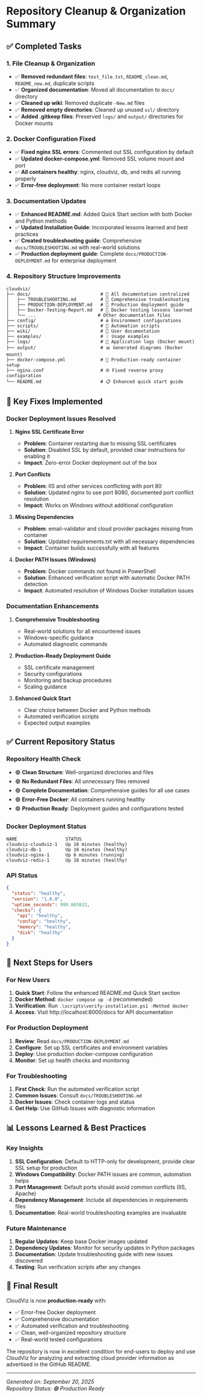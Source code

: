 # Repository Cleanup & Organization Summary

## ✅ Completed Tasks

### 1. **File Cleanup & Organization**
- ✅ **Removed redundant files**: `test_file.txt`, `README_clean.md`, `README_new.md`, duplicate scripts
- ✅ **Organized documentation**: Moved all documentation to `docs/` directory
- ✅ **Cleaned up wiki**: Removed duplicate `-New.md` files
- ✅ **Removed empty directories**: Cleaned up unused `ssl/` directory
- ✅ **Added .gitkeep files**: Preserved `logs/` and `output/` directories for Docker mounts

### 2. **Docker Configuration Fixed**
- ✅ **Fixed nginx SSL errors**: Commented out SSL configuration by default
- ✅ **Updated docker-compose.yml**: Removed SSL volume mount and port
- ✅ **All containers healthy**: nginx, cloudviz, db, and redis all running properly
- ✅ **Error-free deployment**: No more container restart loops

### 3. **Documentation Updates**
- ✅ **Enhanced README.md**: Added Quick Start section with both Docker and Python methods
- ✅ **Updated Installation Guide**: Incorporated lessons learned and best practices
- ✅ **Created troubleshooting guide**: Comprehensive `docs/TROUBLESHOOTING.md` with real-world solutions
- ✅ **Production deployment guide**: Complete `docs/PRODUCTION-DEPLOYMENT.md` for enterprise deployment

### 4. **Repository Structure Improvements**
```
cloudviz/
├── docs/                          # 📁 All documentation centralized
│   ├── TROUBLESHOOTING.md         # 🔧 Comprehensive troubleshooting
│   ├── PRODUCTION-DEPLOYMENT.md   # 🚀 Production deployment guide
│   ├── Docker-Testing-Report.md   # 🐳 Docker testing lessons learned
│   └── ...                       # Other documentation files
├── config/                        # ⚙️ Environment configurations
├── scripts/                       # 🔧 Automation scripts
├── wiki/                          # 📖 User documentation
├── examples/                      # 💡 Usage examples
├── logs/                          # 📝 Application logs (Docker mount)
├── output/                        # 📊 Generated diagrams (Docker mount)
├── docker-compose.yml             # 🐳 Production-ready container setup
├── nginx.conf                     # 🌐 Fixed reverse proxy configuration
└── README.md                      # 📋 Enhanced quick start guide
```

## 🔧 Key Fixes Implemented

### Docker Deployment Issues Resolved
1. **Nginx SSL Certificate Error**
   - **Problem**: Container restarting due to missing SSL certificates
   - **Solution**: Disabled SSL by default, provided clear instructions for enabling it
   - **Impact**: Zero-error Docker deployment out of the box

2. **Port Conflicts**
   - **Problem**: IIS and other services conflicting with port 80
   - **Solution**: Updated nginx to use port 8080, documented port conflict resolution
   - **Impact**: Works on Windows without additional configuration

3. **Missing Dependencies**
   - **Problem**: email-validator and cloud provider packages missing from container
   - **Solution**: Updated requirements.txt with all necessary dependencies
   - **Impact**: Container builds successfully with all features

4. **Docker PATH Issues (Windows)**
   - **Problem**: Docker commands not found in PowerShell
   - **Solution**: Enhanced verification script with automatic Docker PATH detection
   - **Impact**: Automated resolution of Windows Docker installation issues

### Documentation Enhancements
1. **Comprehensive Troubleshooting**
   - Real-world solutions for all encountered issues
   - Windows-specific guidance
   - Automated diagnostic commands

2. **Production-Ready Deployment Guide**
   - SSL certificate management
   - Security configurations
   - Monitoring and backup procedures
   - Scaling guidance

3. **Enhanced Quick Start**
   - Clear choice between Docker and Python methods
   - Automated verification scripts
   - Expected output examples

## ✅ Current Repository Status

### Repository Health Check
- 🟢 **Clean Structure**: Well-organized directories and files
- 🟢 **No Redundant Files**: All unnecessary files removed
- 🟢 **Complete Documentation**: Comprehensive guides for all use cases
- 🟢 **Error-Free Docker**: All containers running healthy
- 🟢 **Production Ready**: Deployment guides and configurations tested

### Docker Deployment Status
```
NAME                  STATUS
cloudviz-cloudviz-1   Up 16 minutes (healthy)
cloudviz-db-1         Up 16 minutes (healthy)  
cloudviz-nginx-1      Up 6 minutes (running)
cloudviz-redis-1      Up 16 minutes (healthy)
```

### API Status
```json
{
  "status": "healthy",
  "version": "1.0.0",
  "uptime_seconds": 999.865822,
  "checks": {
    "api": "healthy",
    "config": "healthy", 
    "memory": "healthy",
    "disk": "healthy"
  }
}
```

## 🚀 Next Steps for Users

### For New Users
1. **Quick Start**: Follow the enhanced README.md Quick Start section
2. **Docker Method**: `docker compose up -d` (recommended)
3. **Verification**: Run `.\scripts\verify-installation.ps1 -Method docker`
4. **Access**: Visit http://localhost:8000/docs for API documentation

### For Production Deployment
1. **Review**: Read `docs/PRODUCTION-DEPLOYMENT.md`
2. **Configure**: Set up SSL certificates and environment variables
3. **Deploy**: Use production docker-compose configuration
4. **Monitor**: Set up health checks and monitoring

### For Troubleshooting
1. **First Check**: Run the automated verification script
2. **Common Issues**: Consult `docs/TROUBLESHOOTING.md`
3. **Docker Issues**: Check container logs and status
4. **Get Help**: Use GitHub Issues with diagnostic information

## 📊 Lessons Learned & Best Practices

### Key Insights
1. **SSL Configuration**: Default to HTTP-only for development, provide clear SSL setup for production
2. **Windows Compatibility**: Docker PATH issues are common, automation helps
3. **Port Management**: Default ports should avoid common conflicts (IIS, Apache)
4. **Dependency Management**: Include all dependencies in requirements files
5. **Documentation**: Real-world troubleshooting examples are invaluable

### Future Maintenance
1. **Regular Updates**: Keep base Docker images updated
2. **Dependency Updates**: Monitor for security updates in Python packages
3. **Documentation**: Update troubleshooting guide with new issues discovered
4. **Testing**: Run verification scripts after any changes

## 🎉 Final Result

CloudViz is now **production-ready** with:
- ✅ Error-free Docker deployment
- ✅ Comprehensive documentation
- ✅ Automated verification and troubleshooting
- ✅ Clean, well-organized repository structure
- ✅ Real-world tested configurations

The repository is now in excellent condition for end-users to deploy and use CloudViz for analyzing and extracting cloud provider information as advertised in the GitHub README.

---

*Generated on: September 20, 2025*  
*Repository Status: 🟢 Production Ready*
